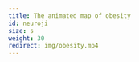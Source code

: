 ```yaml
---
title: The animated map of obesity
id: neuroji
size: s
weight: 30
redirect: img/obesity.mp4
---
```



